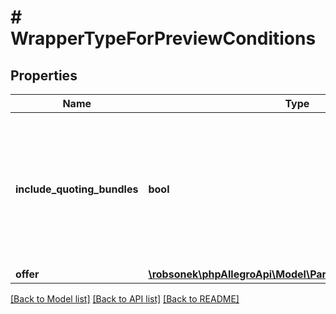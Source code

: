 # # WrapperTypeForPreviewConditions

## Properties

Name | Type | Description | Notes
------------ | ------------- | ------------- | -------------
**include_quoting_bundles** | **bool** | Include in calculation user&#39;s active bundles which allow to publish for free offer or use for free promotion options. | [optional]
**offer** | [**\robsonek\phpAllegroApi\Model\ParametersForPreviewPrice**](ParametersForPreviewPrice.md) |  | [optional]

[[Back to Model list]](../../README.md#models) [[Back to API list]](../../README.md#endpoints) [[Back to README]](../../README.md)
